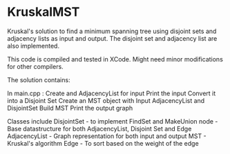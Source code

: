 # KruskalMST
Kruskal's solution to find a minimum spanning tree using disjoint sets and adjacency lists as input and output. 
The disjoint set and adjacency list are also implemented.

This code is compiled and tested in XCode. Might need minor modifications for other compilers.

The solution contains:

In main.cpp : 
      Create and AdjacencyList for input
      Print the input
      Convert it into a Disjoint Set
      Create an MST object with Input AdjacencyList and DisjointSet
      Build MST
      Print the output graph
  
  Classes include
    DisjointSet - to implement FindSet and MakeUnion
    node - Base datastructure for both AdjacencyList, Disjoint Set and Edge
    AdjacencyList - Graph representation for both input and output
    MST - Kruskal's algorithm
    Edge - To sort based on the weight of the edge
      

